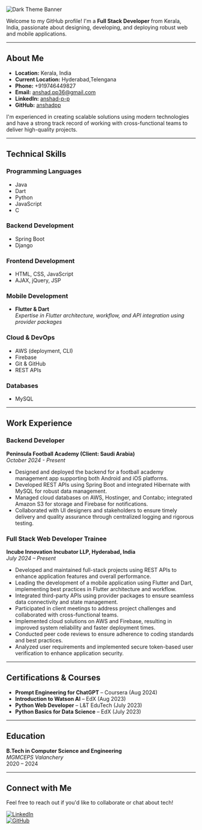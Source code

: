 <!-- Dark Themed Banner -->
![Dark Theme Banner](https://placehold.co/1200x300/000000/00FF00?text=Hi,+I'm+Anshad+P+P+👋)


Welcome to my GitHub profile! I'm a **Full Stack Developer** from Kerala, India, passionate about designing, developing, and deploying robust web and mobile applications.

---

## About Me

- **Location:** Kerala, India
- **Current Location:** Hyderabad,Telengana 
- **Phone:** +919746449827  
- **Email:** [anshad.pp36@gmail.com](mailto:anshad.pp36@gmail.com)  
- **LinkedIn:** [anshad-p-p](https://in.linkedin.com/in/anshad-p-p)  
- **GitHub:** [anshadpp](https://github.com/anshadpp)

I'm experienced in creating scalable solutions using modern technologies and have a strong track record of working with cross-functional teams to deliver high-quality projects.

---

## Technical Skills

### Programming Languages
- Java
- Dart
- Python
- JavaScript
- C

### Backend Development
- Spring Boot
- Django

### Frontend Development
- HTML, CSS, JavaScript
- AJAX, jQuery, JSP

### Mobile Development
- **Flutter & Dart**  
  *Expertise in Flutter architecture, workflow, and API integration using provider packages*

### Cloud & DevOps
- AWS (deployment, CLI)
- Firebase
- Git & GitHub
- REST APIs

### Databases
- MySQL

---

## Work Experience

### Backend Developer  
**Peninsula Football Academy (Client: Saudi Arabia)**  
*October 2024 - Present*  
- Designed and deployed the backend for a football academy management app supporting both Android and iOS platforms.
- Developed REST APIs using Spring Boot and integrated Hibernate with MySQL for robust data management.
- Managed cloud databases on AWS, Hostinger, and Contabo; integrated Amazon S3 for storage and Firebase for notifications.
- Collaborated with UI designers and stakeholders to ensure timely delivery and quality assurance through centralized logging and rigorous testing.

### Full Stack Web Developer Trainee  
**Incube Innovation Incubator LLP, Hyderabad, India**  
*July 2024 – Present*  
- Developed and maintained full-stack projects using REST APIs to enhance application features and overall performance.
- Leading the development of a mobile application using Flutter and Dart, implementing best practices in Flutter architecture and workflow.
- Integrated third-party APIs using provider packages to ensure seamless data connectivity and state management.
- Participated in client meetings to address project challenges and collaborated with cross-functional teams.
- Implemented cloud solutions on AWS and Firebase, resulting in improved system reliability and faster deployment times.
- Conducted peer code reviews to ensure adherence to coding standards and best practices.
- Analyzed user requirements and implemented secure token-based user verification to enhance application security.

---

## Certifications & Courses

- **Prompt Engineering for ChatGPT** – Coursera (Aug 2024)
- **Introduction to Watson AI** – EdX (Aug 2023)
- **Python Web Developer** – L&T EduTech (July 2023)
- **Python Basics for Data Science** – EdX (July 2023)

---

## Education

**B.Tech in Computer Science and Engineering**  
*MGMCEPS Valanchery*  
2020 – 2024

---

## Connect with Me

Feel free to reach out if you'd like to collaborate or chat about tech!

[![LinkedIn](https://img.shields.io/badge/LinkedIn-anshad--p--p-green?style=flat&logo=linkedin&logoColor=white)](https://in.linkedin.com/in/anshad-p-p)  
[![GitHub](https://img.shields.io/badge/GitHub-anshadpp-black?style=flat&logo=github&logoColor=white)](https://github.com/anshadpp)
